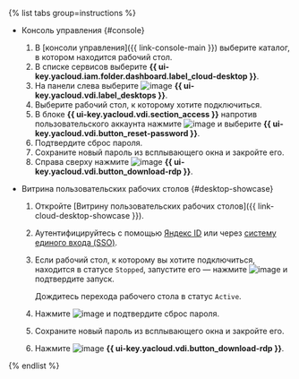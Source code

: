 {% list tabs group=instructions %}

- Консоль управления {#console}

  1. В [консоли управления]({{ link-console-main }}) выберите каталог, в котором находится рабочий стол.
  1. В списке сервисов выберите **{{ ui-key.yacloud.iam.folder.dashboard.label_cloud-desktop }}**.
  1. На панели слева выберите ![image](../../_assets/console-icons/display.svg) **{{ ui-key.yacloud.vdi.label_desktops }}**.
  1. Выберите рабочий стол, к которому хотите подключиться.
  1. В блоке **{{ ui-key.yacloud.vdi.section_access }}** напротив пользовательского аккаунта нажмите ![image](../../_assets/console-icons/ellipsis.svg) и выберите **{{ ui-key.yacloud.vdi.button_reset-password }}**.
  1. Подтвердите сброс пароля.
  1. Сохраните новый пароль из всплывающего окна и закройте его.
  1. Справа сверху нажмите ![image](../../_assets/console-icons/arrow-down-to-line.svg) **{{ ui-key.yacloud.vdi.button_download-rdp }}**.

- Витрина пользовательских рабочих столов {#desktop-showcase}

  1. Откройте [Витрину пользовательских рабочих столов]({{ link-cloud-desktop-showcase }}).
  1. Аутентифицируйтесь с помощью [Яндекс ID](https://yandex.ru/support/id/index.html) или через [систему единого входа (SSO)](../../organization/concepts/add-federation.md).
  1. Если рабочий стол, к которому вы хотите подключиться, находится в статусе `Stopped`, запустите его — нажмите ![image](../../_assets/console-icons/play.svg) и подтвердите запуск.

      Дождитесь перехода рабочего стола в статус `Active`.
  1. Нажмите ![image](../../_assets/console-icons/lock-open.svg) и подтвердите сброс пароля.
  1. Сохраните новый пароль из всплывающего окна и закройте его.
  1. Нажмите ![image](../../_assets/console-icons/arrow-down-to-line.svg) **{{ ui-key.yacloud.vdi.button_download-rdp }}**.

{% endlist %}
